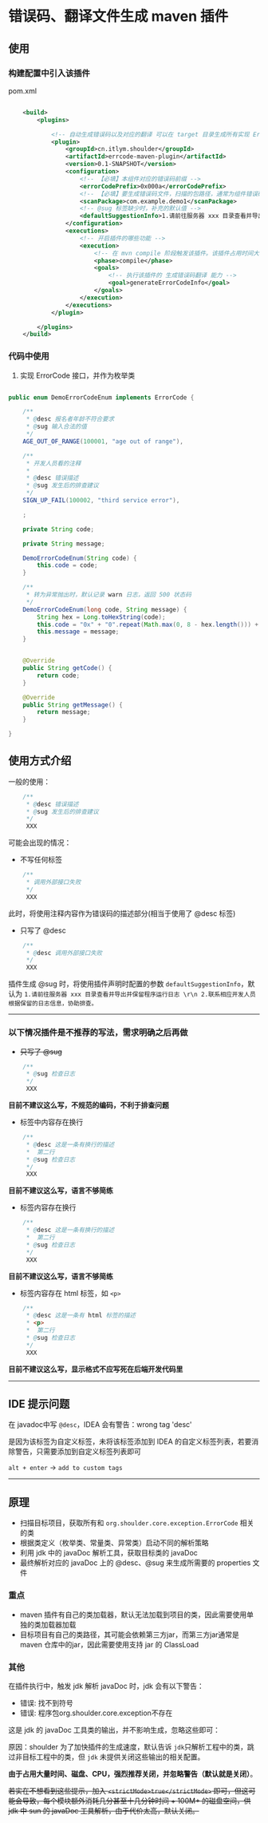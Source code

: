 # 错误码、翻译文件生成 maven 插件


## 使用


### 构建配置中引入该插件

pom.xml

```xml

    <build>
        <plugins>

            <!-- 自动生成错误码以及对应的翻译 可以在 target 目录生成所有实现 ErrorCode 接口错误码枚举类的翻译文件 -->
            <plugin>
                <groupId>cn.itlym.shoulder</groupId>
                <artifactId>errcode-maven-plugin</artifactId>
                <version>0.1-SNAPSHOT</version>
                <configuration>
                    <!-- 【必填】本组件对应的错误码前缀 -->
                    <errorCodePrefix>0x000a</errorCodePrefix>
                    <!-- 【必填】要生成错误码文件，扫描的包路径，通常为组件错误码枚举/常量类所在包路径，越精确，越能减少插件构建时间 -->
                    <scanPackage>com.example.demo1</scanPackage>
                    <!-- @sug 标签缺少时，补充的默认值 -->
                    <defaultSuggestionInfo>1.请前往服务器 xxx 目录查看并导出并保留程序运行日志 \r\n 2.联系相应开发人员根据保留的日志信息，协助排查。</defaultSuggestionInfo>
                </configuration>
                <executions>
                    <!-- 开启插件的哪些功能 -->
                    <execution>
                        <!-- 在 mvn compile 阶段触发该插件。该插件占用时间大概在几秒，compile 开启即可，也可以延迟到 package 等 -->
                        <phase>compile</phase>
                        <goals>
                            <!-- 执行该插件的 生成错误码翻译 能力 -->
                            <goal>generateErrorCodeInfo</goal>
                        </goals>
                    </execution>
                </executions>
            </plugin>

        </plugins>
    </build>
```


### 代码中使用

1. 实现 ErrorCode 接口，并作为枚举类

```java

public enum DemoErrorCodeEnum implements ErrorCode {

    /**
     * @desc 报名者年龄不符合要求
     * @sug 输入合法的值
     */
    AGE_OUT_OF_RANGE(100001, "age out of range"),

    /**
     * 开发人员看的注释
     * 
     * @desc 错误描述
     * @sug 发生后的排查建议
     */
    SIGN_UP_FAIL(100002, "third service error"),

    ;

    private String code;

    private String message;

    DemoErrorCodeEnum(String code) {
        this.code = code;
    }

    /**
     * 转为异常抛出时，默认记录 warn 日志，返回 500 状态码
     */
    DemoErrorCodeEnum(long code, String message) {
        String hex = Long.toHexString(code);
        this.code = "0x" + "0".repeat(Math.max(0, 8 - hex.length())) + hex;
        this.message = message;
    }


    @Override
    public String getCode() {
        return code;
    }

    @Override
    public String getMessage() {
        return message;
    }

}


```


## 使用方式介绍

一般的使用：

```java
    /**
     * @desc 错误描述
     * @sug 发生后的排查建议
     */
     XXX     

```

可能会出现的情况：

- 不写任何标签
```java
    /**
     * 调用外部接口失败
     */
     XXX     

```
此时，将使用注释内容作为错误码的描述部分(相当于使用了 @desc 标签)

- 只写了 @desc
```java
    /**
     * @desc 调用外部接口失败
     */
     XXX     

```
插件生成 @sug 时，将使用插件声明时配置的参数 `defaultSuggestionInfo`，默认为 `1.请前往服务器 xxx 目录查看并导出并保留程序运行日志 \r\n 2.联系相应开发人员根据保留的日志信息，协助排查。`

----


### 以下情况插件是不推荐的写法，需求明确之后再做


- ~~只写了 @sug~~
```java
    /**
     * @sug 检查日志
     */
     XXX     

```
**目前不建议这么写，不规范的编码，不利于排查问题**


- 标签中内容存在换行
```java
    /**
     * @desc 这是一条有换行的描述
     *  第二行
     * @sug 检查日志
     */
     XXX     

```
**目前不建议这么写，语言不够简练**


- 标签内容存在换行
```java
    /**
     * @desc 这是一条有换行的描述
     *  第二行
     * @sug 检查日志
     */
     XXX     

```
**目前不建议这么写，语言不够简练**


- 标签内容存在 html 标签，如 `<p>`
```java
    /**
     * @desc 这是一条有 html 标签的描述
     * <p>
     *  第二行
     * @sug 检查日志
     */
     XXX     

```
**目前不建议这么写，显示格式不应写死在后端开发代码里**

---

## IDE 提示问题

在 javadoc中写 `@desc`，IDEA 会有警告：wrong tag 'desc'

是因为该标签为自定义标签，未将该标签添加到 IDEA 的自定义标签列表，若要消除警告，只需要添加到自定义标签列表即可

`alt + enter` -> `add to custom tags`



----

## 原理

- 扫描目标项目，获取所有和 `org.shoulder.core.exception.ErrorCode` 相关的类
- 根据类定义（枚举类、常量类、异常类）启动不同的解析策略
- 利用 jdk 中的 javaDoc 解析工具，获取目标类的 javaDoc
- 最终解析对应的 javaDoc 上的 @desc、@sug 来生成所需要的 properties 文件

### 重点

- maven 插件有自己的类加载器，默认无法加载到项目的类，因此需要使用单独的类加载器加载
- 目标项目有自己的类路径，其可能会依赖第三方jar，而第三方jar通常是 maven 仓库中的jar，因此需要使用支持 jar 的 ClassLoad

### 其他

在插件执行中，触发 jdk 解析 javaDoc 时，jdk 会有以下警告：

- 错误: 找不到符号
- 错误: 程序包org.shoulder.core.exception不存在

这是 jdk 的 javaDoc 工具类的输出，并不影响生成，忽略这些即可：

原因：shoulder 为了加快插件的生成速度，默认告诉 `jdk`只解析工程中的类，跳过非目标工程中的类，但 `jdk` 未提供关闭这些输出的相关配置。

**由于占用大量时间、磁盘、CPU，强烈推荐关闭，并忽略警告（默认就是关闭）**。

~~若实在不想看到这些提示，加入 `<strictMode>true</strictMode>` 即可，但这可能会导致，每个模块额外消耗几分甚至十几分钟时间 + 100M+ 的磁盘空间，供 jdk 中 sun 的 javaDoc 工具解析，由于代价太高，默认关闭。~~


